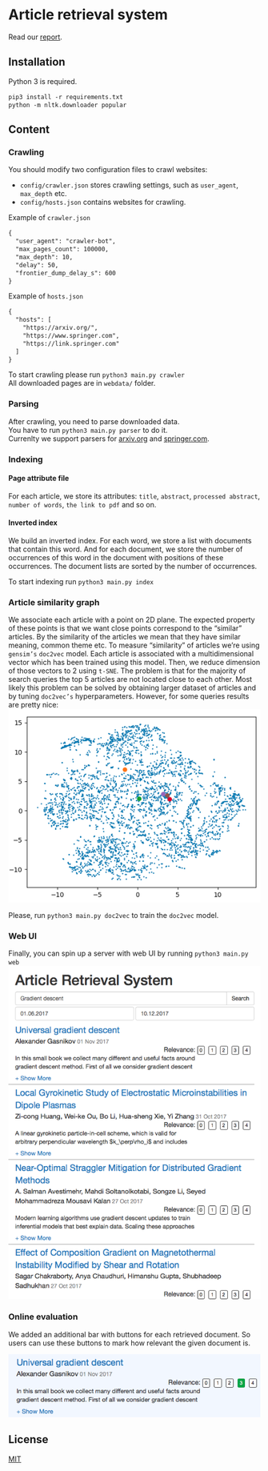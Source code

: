 # Article retrieval system
Read our [report](https://github.com/rebryk/SPbAU-IR/blob/master/report/report.pdf).

## Installation
Python 3 is required.

```
pip3 install -r requirements.txt
python -m nltk.downloader popular
```

## Content

### Crawling
You should modify two configuration files to crawl websites:
* `config/crawler.json` stores crawling settings, such as `user_agent`, `max_depth` etc.
* `config/hosts.json` contains websites for crawling.

Example of `crawler.json`
```
{
  "user_agent": "crawler-bot",
  "max_pages_count": 100000,
  "max_depth": 10,
  "delay": 50,
  "frontier_dump_delay_s": 600
}
```

Example of `hosts.json`
```
{
  "hosts": [
    "https://arxiv.org/",
    "https://www.springer.com",
    "https://link.springer.com"
  ]
}
```

To start crawling please run `python3 main.py crawler` <br>
All downloaded pages are in `webdata/` folder.

### Parsing
After crawling, you need to parse downloaded data. <br>
You have to run `python3 main.py parser` to do it. <br>
Currenlty we support parsers for [arxiv.org](arxiv.org) and [springer.com](springer.com).

### Indexing
#### Page attribute file
For each article, we store its attributes: `title`, `abstract`, `processed abstract`, `number of words`, `the link to pdf` and so on.

#### Inverted index
We build an inverted index. For each word, we store a list with documents that contain this word. And for each document, we store the number of occurrences of this word in the document with positions of these occurrences. The document lists are sorted by the number of occurrences.

To start indexing run `python3 main.py index`

### Article similarity graph
We associate each article with a point on 2D plane. The expected property of these points is that we want close points correspond to the “similar” articles. By the similarity of the articles we mean that they have similar meaning, common theme etc.
To measure “similarity” of articles we’re using `gensim’s` `doc2vec` model. Each article is associated with a multidimensional vector which has been trained using this model. Then, we reduce dimension of those vectors to 2 using `t-SNE`.
The problem is that for the majority of search queries the top 5 articles are not located close to each other. Most likely this problem can be solved by obtaining larger dataset of articles and by tuning `doc2vec’s` hyperparameters.
However, for some queries results are pretty nice:
![Article similarity graph](report/screenshot_3.png)

Please, run `python3 main.py doc2vec` to train the `doc2vec` model.

### Web UI
Finally, you can spin up a server with web UI by running `python3 main.py web`
![Article similarity graph](report/screenshot_1.png)

### Online evaluation
We added an additional bar with buttons for each retrieved document. So users can use these buttons to mark how relevant the given document is.

![Article similarity graph](report/screenshot_2.png)

## License
[MIT](LICENSE)
